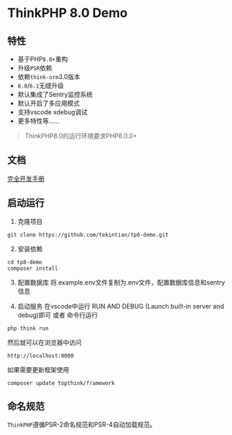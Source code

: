 
ThinkPHP 8.0 Demo
===============

## 特性

* 基于PHP`8.0+`重构
* 升级`PSR`依赖
* 依赖`think-orm`3.0版本
* `6.0`/`6.1`无缝升级
* 默认集成了Sentry监控系统
* 默认开启了多应用模式
* 支持vscode xdebug调试
* 更多特性等......


> ThinkPHP8.0的运行环境要求PHP8.0.0+

## 文档

[完全开发手册](https://doc.thinkphp.cn)


## 启动运行

1. 克隆项目
~~~
git clone https://github.com/tekintian/tp8-demo.git
~~~

2. 安装依赖
~~~
cd tp8-demo
composer install
~~~

3. 配置数据库
将.example.env文件复制为.env文件，配置数据库信息和sentry信息

4. 启动服务
在vscode中运行 RUN AND DEBUG (Launch built-in server and debug)即可 
或者 命令行运行
~~~
php think run
~~~

然后就可以在浏览器中访问

~~~
http://localhost:8000
~~~

如果需要更新框架使用
~~~
composer update topthink/framework
~~~

## 命名规范

`ThinkPHP`遵循PSR-2命名规范和PSR-4自动加载规范。


